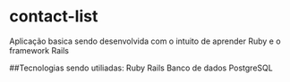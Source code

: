 # contact-list

Aplicação basica sendo desenvolvida com o intuito de aprender Ruby e o framework Rails

##Tecnologias sendo utiliadas:
Ruby
Rails
Banco de dados PostgreSQL